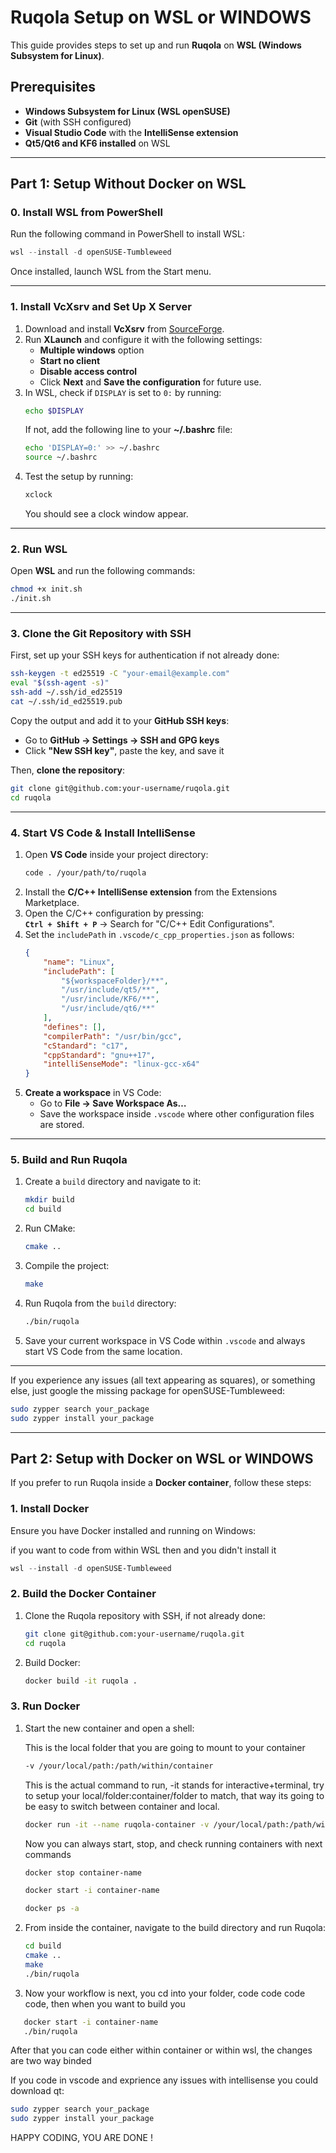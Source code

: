 # Ruqola Setup on WSL or WINDOWS

This guide provides steps to set up and run **Ruqola** on **WSL (Windows Subsystem for Linux)**.

## Prerequisites

- **Windows Subsystem for Linux (WSL openSUSE)**
- **Git** (with SSH configured)
- **Visual Studio Code** with the **IntelliSense extension**
- **Qt5/Qt6 and KF6 installed** on WSL

---

## **Part 1: Setup Without Docker on WSL**

### **0. Install WSL from PowerShell**

Run the following command in PowerShell to install WSL:

```powershell
wsl --install -d openSUSE-Tumbleweed
```

Once installed, launch WSL from the Start menu.

---

### **1. Install VcXsrv and Set Up X Server**

1. Download and install **VcXsrv** from [SourceForge](https://sourceforge.net/projects/vcxsrv/).
2. Run **XLaunch** and configure it with the following settings:
   - **Multiple windows** option
   - **Start no client**
   - **Disable access control**
   - Click **Next** and **Save the configuration** for future use.
3. In WSL, check if `DISPLAY` is set to `0:` by running:
   ```sh
   echo $DISPLAY
   ```
   If not, add the following line to your **\~/.bashrc** file:
   ```sh
   echo 'DISPLAY=0:' >> ~/.bashrc
   source ~/.bashrc
   ```
4. Test the setup by running:
   ```sh
   xclock
   ```
   You should see a clock window appear.

---

### **2. Run WSL**

Open **WSL** and run the following commands:

```sh
chmod +x init.sh
./init.sh
```

---

### **3. Clone the Git Repository with SSH**

First, set up your SSH keys for authentication if not already done:

```sh
ssh-keygen -t ed25519 -C "your-email@example.com"
eval "$(ssh-agent -s)"
ssh-add ~/.ssh/id_ed25519
cat ~/.ssh/id_ed25519.pub
```

Copy the output and add it to your **GitHub SSH keys**:

- Go to **GitHub → Settings → SSH and GPG keys**
- Click **"New SSH key"**, paste the key, and save it

Then, **clone the repository**:

```sh
git clone git@github.com:your-username/ruqola.git
cd ruqola
```

---

### **4. Start VS Code & Install IntelliSense**

1. Open **VS Code** inside your project directory:
   ```sh
   code . /your/path/to/ruqola
   ```
2. Install the **C/C++ IntelliSense extension** from the Extensions Marketplace.
3. Open the C/C++ configuration by pressing:\
   **`Ctrl + Shift + P`** → Search for "C/C++ Edit Configurations".
4. Set the `includePath` in `.vscode/c_cpp_properties.json` as follows:
   ```json
   {
       "name": "Linux",
       "includePath": [
           "${workspaceFolder}/**",
           "/usr/include/qt5/**",
           "/usr/include/KF6/**",
           "/usr/include/qt6/**"
       ],
       "defines": [],
       "compilerPath": "/usr/bin/gcc",
       "cStandard": "c17",
       "cppStandard": "gnu++17",
       "intelliSenseMode": "linux-gcc-x64"
   }
   ```
5. **Create a workspace** in VS Code:
   - Go to **File → Save Workspace As…**
   - Save the workspace inside `.vscode` where other configuration files are stored.

---

### **5. Build and Run Ruqola**

1. Create a `build` directory and navigate to it:
   ```sh
   mkdir build
   cd build
   ```
2. Run CMake:
   ```sh
   cmake ..
   ```
3. Compile the project:
   ```sh
   make
   ```
4. Run Ruqola from the `build` directory:
   ```sh
   ./bin/ruqola
   ```
5. Save your current workspace in VS Code within `.vscode` and always start VS Code from the same location.

---

If you experience any issues (all text appearing as squares), or something else, just google the missing package for openSUSE-Tumbleweed:

```sh
sudo zypper search your_package
sudo zypper install your_package
```

---

## **Part 2: Setup with Docker on WSL or WINDOWS**

If you prefer to run Ruqola inside a **Docker container**, follow these steps:

### **1. Install Docker**

Ensure you have Docker installed and running on Windows:

if you want to code from within WSL then and you didn't install it
```powershell
wsl --install -d openSUSE-Tumbleweed 
```

### **2. Build the Docker Container**

1. Clone the Ruqola repository with SSH, if not already done:
   ```sh
   git clone git@github.com:your-username/ruqola.git
   cd ruqola
   ```
2. Build Docker:
   ```sh
   docker build -it ruqola .
   ```

### **3. Run Docker**

1. Start the new container and open a shell:

   This is the local folder that you are going to mount to your container 
   ```sh
   -v /your/local/path:/path/within/container 
   ```
   This is the actual command to run, -it stands for interactive+terminal,
   try to setup your local/folder:container/folder to match, that way its going to be easy to switch between container and local.
   ```sh
   docker run -it --name ruqola-container -v /your/local/path:/path/within/container ruqola-image /bin/bash
   ```
   Now you can always start, stop, and check running containers with next commands
   ```sh
   docker stop container-name
   ```
   ```sh
   docker start -i container-name
   ```
   ```sh
   docker ps -a 
   ```
3. From inside the container, navigate to the build directory and run Ruqola:
   ```sh
   cd build
   cmake ..
   make 
   ./bin/ruqola
   ```
4. Now your workflow is next, you cd into your folder, code code code code, then when you want to build you
 ```sh
    docker start -i container-name
    ./bin/ruqola
   ```
   After that you can code either within container or within wsl, the changes are two way binded


If you code in vscode and exprience any issues with intellisense you could download qt:

```sh
sudo zypper search your_package
sudo zypper install your_package
```


HAPPY CODING, YOU ARE DONE !
